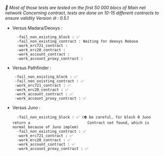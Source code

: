 *🚧 Most of those tests are tested on the first 50 000 blocs of Main net network*
*Concerning contract, tests are done on 10-15 different contracts to ensure validity*
*Version 🌐 : 0.5.1*

- Versus Madara/Deoxys :

		-fail_non_existing_block : ✅
		-fail_non_existing_contract : Waiting for deoxys Rebase
		-work_erc721_contract : 
		-work_erc20_contract :
		-work_account_contract :
		-work_account_proxy_contract :



 - Versus Pathfinder : 

		-fail_non_existing_block : ✅
		-fail_non_existing_contract : ✅
		-work_erc721_contract : ✅
		-work_erc20_contract : ✅
		-work_account_contract : ✅
		-work_account_proxy_contract : ✅


- Versus Juno : 
	
		-fail_non_existing_block : ✅ (⛔️ be careful, for block 0 Juno return a                          Contract not found, which is normal because of Juno implem)
		-fail_non_existing_contract : ✅
		-work_erc721_contract : ✅
		-work_erc20_contract : ✅
		-work_account_contract : ✅
		-work_account_proxy_contract : ✅


